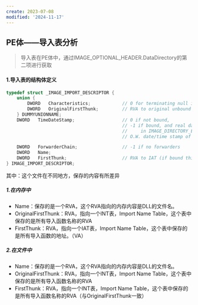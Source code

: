 ```yaml
---
create: 2023-07-08
modified: '2024-11-17'
---
```


## PE体——导入表分析

> 导入表在PE体中，通过IMAGE_OPTIONAL_HEADER.DataDirectory的第二项进行获取

#### 1.导入表的结构体定义

```C++
typedef struct _IMAGE_IMPORT_DESCRIPTOR {
    union {
        DWORD   Characteristics;            // 0 for terminating null import descriptor
        DWORD   OriginalFirstThunk;         // RVA to original unbound IAT (PIMAGE_THUNK_DATA)
    } DUMMYUNIONNAME;
    DWORD   TimeDateStamp;                  // 0 if not bound,
                                            // -1 if bound, and real date\time stamp
                                            //     in IMAGE_DIRECTORY_ENTRY_BOUND_IMPORT (new BIND)
                                            // O.W. date/time stamp of DLL bound to (Old BIND)

    DWORD   ForwarderChain;                 // -1 if no forwarders
    DWORD   Name;
    DWORD   FirstThunk;                     // RVA to IAT (if bound this IAT has actual addresses)
} IMAGE_IMPORT_DESCRIPTOR;
```

其中：这个文件在不同地方，保存的内容有所差异

##### 1.在内存中

* Name：保存的是一个RVA，这个RVA指向的内存内容是DLL的文件名。
* OriginalFirstThunk：RVA，指向一个INT表，Import Name Table，这个表中保存的是所有导入函数名称的RVA
* FirstThunk：RVA，指向一个IAT表，Import Name Table，这个表中保存的是所有导入函数的地址。（VA）

##### 2.在文件中

* Name：保存的是一个RVA，这个RVA指向的内存内容是DLL的文件名。
* OriginalFirstThunk：RVA，指向一个INT表，Import Name Table，这个表中保存的是所有导入函数名称的RVA
* FirstThunk：RVA，指向一个INT表，Import Name Table，这个表中保存的是所有导入函数名称的RVA（与OriginalFirstThunk一致）